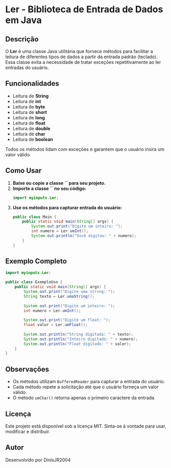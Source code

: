 # Ler - Biblioteca de Entrada de Dados em Java

## Descrição

O **Ler** é uma classe Java utilitária que fornece métodos para facilitar a leitura de diferentes tipos de dados a partir da entrada padrão (teclado). Essa classe evita a necessidade de tratar exceções repetitivamente ao ler entradas do usuário.

## Funcionalidades

- Leitura de **String**
- Leitura de **int**
- Leitura de **byte**
- Leitura de **short**
- Leitura de **long**
- Leitura de **float**
- Leitura de **double**
- Leitura de **char**
- Leitura de **boolean**

Todos os métodos lidam com exceções e garantem que o usuário insira um valor válido.

## Como Usar

1. **Baixe ou copie a classe **``** para seu projeto.**
2. **Importe a classe **``** no seu código:**
   ```java
   import myinputs.Ler;
   ```
3. **Use os métodos para capturar entrada do usuário:**
   ```java
   public class Main {
       public static void main(String[] args) {
           System.out.print("Digite um inteiro: ");
           int numero = Ler.umInt();
           System.out.println("Você digitou: " + numero);
       }
   }
   ```

## Exemplo Completo

```java
import myinputs.Ler;

public class ExemploUso {
    public static void main(String[] args) {
        System.out.print("Digite uma string: ");
        String texto = Ler.umaString();
        
        System.out.print("Digite um inteiro: ");
        int numero = Ler.umInt();
        
        System.out.print("Digite um float: ");
        float valor = Ler.umFloat();
        
        System.out.println("String digitada: " + texto);
        System.out.println("Inteiro digitado: " + numero);
        System.out.println("Float digitado: " + valor);
    }
}
```

## Observações

- Os métodos utilizam `BufferedReader` para capturar a entrada do usuário.
- Cada método repete a solicitação até que o usuário forneça um valor válido.
- O método `umChar()` retorna apenas o primeiro caractere da entrada.

## Licença

Este projeto está disponível sob a licença MIT. Sinta-se à vontade para usar, modificar e distribuir.

## Autor

Desenvolvido por DinisJR2004


